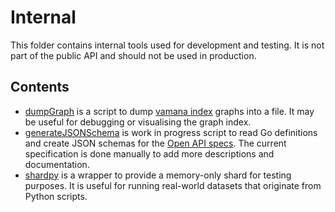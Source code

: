 # Internal

This folder contains internal tools used for development and testing. It is not part of the public API and should not be used in production.

## Contents

- [dumpGraph](dumpGraph/dumpGraph.go) is a script to dump [vamana index](../shard/index/vamana/) graphs into a file. It may be useful for debugging or visualising the graph index.
- [generateJSONSchema](generateJSONSchema/generateJSONSchema.go) is work in progress script to read Go definitions and create JSON schemas for the [Open API specs](../httpapi/v2/openapi.yaml). The current specification is done manually to add more descriptions and documentation.
- [shardpy](shardpy/shardpy.go) is a wrapper to provide a memory-only shard for testing purposes. It is useful for running real-world datasets that originate from Python scripts.